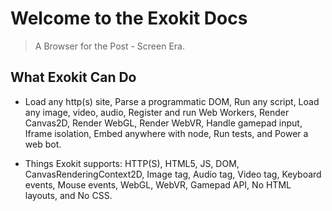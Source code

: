 # Welcome to the Exokit Docs

> A Browser for the Post - Screen Era.

## What Exokit Can Do

  * Load any http(s) site, Parse a programmatic DOM, Run any script, Load any image, video, audio, Register and run Web Workers,      Render Canvas2D, Render WebGL, Render WebVR,  Handle gamepad input, Iframe isolation, Embed anywhere with node, Run tests, and Power a web bot.
  
  * Things Exokit supports: HTTP(S), HTML5,  JS, DOM, CanvasRenderingContext2D, Image tag, Audio tag, Video tag,  Keyboard events, Mouse events, WebGL, WebVR, Gamepad API, No HTML layouts, and No CSS.
